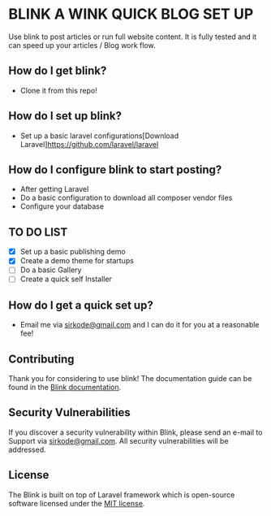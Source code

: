 # BLINK A WINK QUICK BLOG SET UP

Use blink to post articles or run full website content. It is fully tested and it can speed up your articles / Blog work flow.

## How do I get blink?
-  Clone it from this repo!

## How do I set up blink?
-  Set up a basic laravel configurations[Download Laravel]https://github.com/laravel/laravel

## How do I configure blink to start posting?
-  After getting Laravel
-  Do a basic configuration to download all composer vendor files
-  Configure your database

## TO DO LIST
- [X]  Set up a basic publishing demo
- [X] Create a demo theme for startups
- [ ]  Do a basic Gallery
- [ ]  Create a quick self Installer

## How do I get a quick set up?
-  Email me via [sirkode@gmail.com](mailto:sirkode@gmail.com) and I can do it for you at a reasonable fee!

## Contributing

Thank you for considering to use blink! The documentation guide can be found in the 
[Blink documentation](#).

## Security Vulnerabilities

If you discover a security vulnerability within Blink, please send an e-mail to Support via [sirkode@gmail.com](mailto:sirkode@gmail.com). All security vulnerabilities will be addressed.

## License

The Blink is built on top of Laravel framework which is open-source software licensed under the [MIT license](https://opensource.org/licenses/MIT).